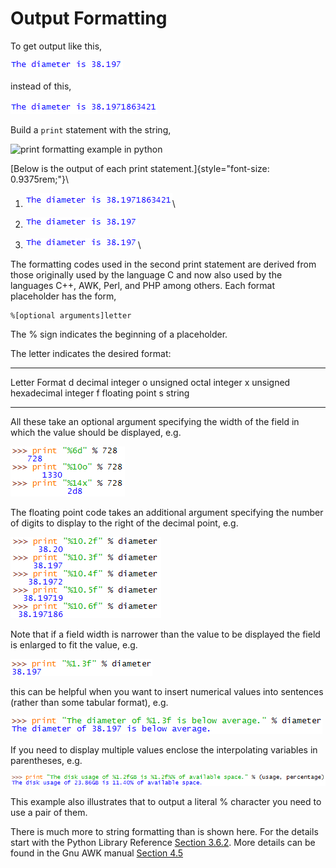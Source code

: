 # Output Formatting

To get output like this,

![.](24_OutputFormatting_0.gif)

instead of this,

![.](24_OutputFormatting_1.gif)

Build a `print` statement with the
string,

![print formatting example in
python](24_print_format.png)

[Below is the output of each print
statement.]{style="font-size: 0.9375rem;"}\

1.  ![.](24_OutputFormatting_1.gif)\

2.  ![.](24_OutputFormatting_0.gif)

3.  ![.](24_OutputFormatting_0.gif)\

The formatting codes used in the second print statement are derived from
those originally used by the language C and now also used by the
languages C++, AWK, Perl, and PHP among others. Each format placeholder
has the form,

    %[optional arguments]letter

The % sign indicates the beginning of a placeholder.

The letter indicates the desired format:

  -------- ------------------------------
  Letter   Format
  d        decimal integer
  o        unsigned octal integer
  x        unsigned hexadecimal integer
  f        floating point
  s        string
  -------- ------------------------------

All these take an optional argument specifying the width of the field in
which the value should be displayed, e.g.

![.](24_OutputFormatting_5.gif)

The floating point code takes an additional argument specifying the
number of digits to display to the right of the decimal point, e.g.

![.](24_OutputFormatting_6.gif)

Note that if a field width is narrower than the value to be displayed
the field is enlarged to fit the value, e.g.

![.](24_OutputFormatting_7.gif)

this can be helpful when you want to insert numerical values into
sentences (rather than some tabular format), e.g.

![.](24_OutputFormatting_8.gif)

If you need to display multiple values enclose the interpolating
variables in parentheses, e.g.

![.](24_OutputFormatting_9.gif)

This example also illustrates that to output a literal % character you
need to use a pair of them.

There is much more to string formatting than is shown here. For the
details start with the Python Library Reference [Section
3.6.2](http://www.python.org/doc/current/lib/typesseq-strings.html).
More details can be found in the Gnu AWK manual [Section
4.5](http://www.gnu.org/manual/gawk/gawk.html#Basic-Printf)
